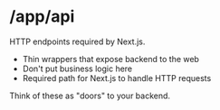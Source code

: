 # /app/api

HTTP endpoints required by Next.js.
- Thin wrappers that expose backend to the web
- Don't put business logic here
- Required path for Next.js to handle HTTP requests

Think of these as "doors" to your backend.